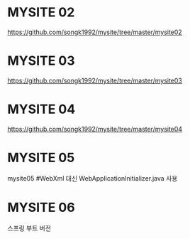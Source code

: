 




# MYSITE 02
https://github.com/songk1992/mysite/tree/master/mysite02


# MYSITE 03
https://github.com/songk1992/mysite/tree/master/mysite03

# MYSITE 04
https://github.com/songk1992/mysite/tree/master/mysite04

# MYSITE 05
mysite05 #WebXml 대신 WebApplicationInitializer.java 사용

# MYSITE 06
스프링 부트 버전
